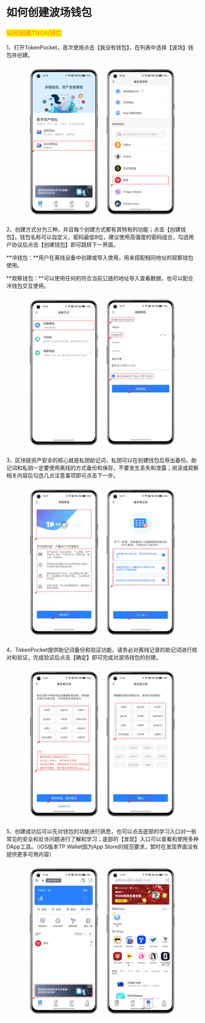 # 如何创建波场钱包

### <mark style="color:orange;">如何创建TRON钱包</mark> <a href="#nqiev" id="nqiev"></a>

1、打开TokenPocket，首次使用点击【我没有钱包】，在列表中选择【波场】钱包并创建。

<figure><img src="../.gitbook/assets/1.png" alt=""><figcaption></figcaption></figure>

2、创建方式分为三种，并且每个创建方式都有其特有的功能；点击【创建钱包】，钱包名称可以自定义，密码最低8位，建议使用高强度的密码组合，勾选用户协议后点击【创建钱包】即可跳转下一界面。

**冷钱包：**用户在离线设备中创建或导入使用，用来搭配相同地址的观察钱包使用。

**观察钱包：**可以使用任何的符合当前公链的地址导入查看数据，也可以配合冷钱包交互使用。

<figure><img src="../.gitbook/assets/2.png" alt=""><figcaption></figcaption></figure>

3、区块链资产安全的核心就是私钥助记词，私钥可以在创建钱包后导出备份。助记词和私钥一定要使用离线的方式备份和保存，不要发生丢失和泄露；阅读或观察相关内容后勾选几点注意事项即可点击下一步。

<figure><img src="../.gitbook/assets/3 (9).png" alt=""><figcaption></figcaption></figure>

4、TokenPocket提供助记词备份和验证功能，请务必对离线记录的助记词进行核对和验证，完成验证后点击【确定】即可完成对波场钱包的创建。

<figure><img src="../.gitbook/assets/4 (3).png" alt=""><figcaption></figcaption></figure>

5、创建成功后可以先对钱包的功能进行熟悉，也可以点击底部的学习入口对一些常见的安全和反诈问题进行了解和学习；底部的【发现】入口可以查看和使用多种DApp工具。（iOS版本TP Wallet因为App Store的规范要求，暂时在发现界面没有提供更多可用内容）

<figure><img src="../.gitbook/assets/5 (2).png" alt=""><figcaption></figcaption></figure>
